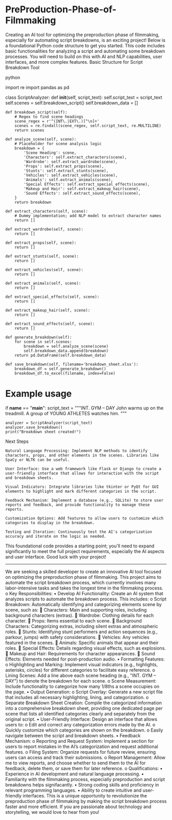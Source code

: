 # PreProduction-Phase-of-Filmmaking
Creating an AI tool for optimizing the preproduction phase of filmmaking, especially for automating script breakdowns, is an exciting project! Below is a foundational Python code structure to get you started. This code includes basic functionalities for analyzing a script and automating some breakdown processes. You will need to build on this with AI and NLP capabilities, user interfaces, and more complex features.
Basic Structure for Script Breakdown Tool

python

import re
import pandas as pd

class ScriptAnalyzer:
    def __init__(self, script_text):
        self.script_text = script_text
        self.scenes = self.breakdown_script()
        self.breakdown_data = []

    def breakdown_script(self):
        # Regex to find scene headings
        scene_regex = r'^(INT\.|EXT\.)[^\n]+'
        scenes = re.findall(scene_regex, self.script_text, re.MULTILINE)
        return scenes

    def analyze_scene(self, scene):
        # Placeholder for scene analysis logic
        breakdown = {
            'Scene Heading': scene,
            'Characters': self.extract_characters(scene),
            'Wardrobe': self.extract_wardrobe(scene),
            'Props': self.extract_props(scene),
            'Stunts': self.extract_stunts(scene),
            'Vehicles': self.extract_vehicles(scene),
            'Animals': self.extract_animals(scene),
            'Special Effects': self.extract_special_effects(scene),
            'Makeup and Hair': self.extract_makeup_hair(scene),
            'Sound Effects': self.extract_sound_effects(scene),
        }
        return breakdown

    def extract_characters(self, scene):
        # Dummy implementation; add NLP model to extract character names
        return []

    def extract_wardrobe(self, scene):
        return []

    def extract_props(self, scene):
        return []

    def extract_stunts(self, scene):
        return []

    def extract_vehicles(self, scene):
        return []

    def extract_animals(self, scene):
        return []

    def extract_special_effects(self, scene):
        return []

    def extract_makeup_hair(self, scene):
        return []

    def extract_sound_effects(self, scene):
        return []

    def generate_breakdown(self):
        for scene in self.scenes:
            breakdown = self.analyze_scene(scene)
            self.breakdown_data.append(breakdown)
        return pd.DataFrame(self.breakdown_data)

    def save_breakdown(self, filename='breakdown_sheet.xlsx'):
        breakdown_df = self.generate_breakdown()
        breakdown_df.to_excel(filename, index=False)

# Example usage
if __name__ == "__main__":
    script_text = """INT. GYM – DAY
    John warms up on the treadmill.
    A group of YOUNG ATHLETES watches him.
    """

    analyzer = ScriptAnalyzer(script_text)
    analyzer.save_breakdown()
    print("Breakdown sheet created!")

Next Steps

    Natural Language Processing: Implement NLP methods to identify characters, props, and other elements in the scenes. Libraries like SpaCy or NLTK can be useful.

    User Interface: Use a web framework like Flask or Django to create a user-friendly interface that allows for interaction with the script and breakdown sheets.

    Visual Indicators: Integrate libraries like tkinter or PyQt for GUI elements to highlight and mark different categories in the script.

    Feedback Mechanism: Implement a database (e.g., SQLite) to store user reports and feedback, and provide functionality to manage these reports.

    Customization Options: Add features to allow users to customize which categories to display in the breakdown.

    Testing and Iteration: Continuously test the AI's categorization accuracy and iterate on the logic as needed.

This foundational code provides a starting point; you'll need to expand significantly to meet the full project requirements, especially the AI aspects and user interface. Good luck with your project!

--------------
We are seeking a skilled developer to create an innovative AI tool focused on optimizing the preproduction phase of filmmaking. This project aims to automate the script breakdown process, which currently involves many labor-intensive tasks and takes the longest time in the filmmaking process.
o Key Responsibilities:
• Develop AI Functionality: Create an AI system that analyzes scripts to automate the breakdown process. This includes:
o Script Breakdown: Automatically identifying and categorizing elements scene by scene, such as:
 Characters: Main and supporting roles, including background characters (extras).
 Wardrobe: Clothing details for each character.
 Props: Items essential to each scene.
 Background Characters: Categorizing extras, including silent extras and atmospheric roles.
 Stunts: Identifying stunt performers and action sequences (e.g., parkour, jumps) with safety considerations.
 Vehicles: Any vehicles featured in the scenes.
 Animals: Specific animals that appear and their roles.
 Special Effects: Details regarding visual effects, such as explosions.
 Makeup and Hair: Requirements for character appearances.
 Sound Effects: Elements needed for post-production audio.
• Formatting Features:
o Highlighting and Marking: Implement visual indicators (e.g., highlights, asterisks, circles) for different categories to facilitate easy reference.
o Lining Scenes: Add a line above each scene heading (e.g., "INT. GYM – DAY") to denote the breakdown for each scene.
o Scene Measurement: Include functionality to categorize how many 1/8ths a scene occupies on the page.
• Output Generation:
o Script Overlay: Generate a new script file that includes all necessary highlighting, lining, and categorization.
o Separate Breakdown Sheet Creation: Compile the categorized information into a comprehensive breakdown sheet, providing one dedicated page per scene that lists all identified categories clearly and separately from the original script.
• User-Friendly Interface: Design an interface that allows users to:
o Edit and correct any categorization errors made by the AI.
o Quickly customize which categories are shown on the breakdown.
o Easily navigate between the script and breakdown sheets.
• Feedback Mechanism:
o Reporting and Request System: Implement a section for users to report mistakes in the AI’s categorization and request additional features.
o Filing System: Organize requests for future review, ensuring users can access and track their submissions.
o Report Management: Allow me to view reports, and choose whether to send them to the AI for feedback, delete them, or save them for later reference.
o Qualifications:
• Experience in AI development and natural language processing.
• Familiarity with the filmmaking process, especially preproduction and script breakdowns helps signifacantly.
• Strong coding skills and proficiency in relevant programming languages.
• Ability to create intuitive and user-friendly interfaces.
This is a unique opportunity to revolutionize the preproduction phase of filmmaking by making the script breakdown process faster and more efficient. If you are passionate about technology and storytelling, we would love to hear from you!
